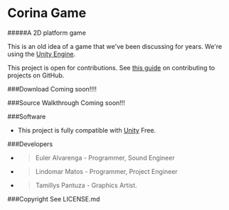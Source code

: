Corina Game
========

#####A 2D platform game

This is an old idea of a game that we've been discussing for years. We're using the [Unity Engine](http://unity3d.com).

This project is open for contributions. See [this guide](https://guides.github.com/activities/contributing-to-open-source/) on contributing to projects on GitHub.

###Download
Coming soon!!!! 

###Source Walkthrough
Coming soon!!!

###Software
- This project is fully compatible with [Unity](http://unity3d.com) Free.

###Developers
* > Euler Alvarenga  - Programmer, Sound Engineer
* > Lindomar Matos   - Programmer, Project Engineer
* > Tamillys Pantuza - Graphics Artist.


###Copyright
See LICENSE.md

